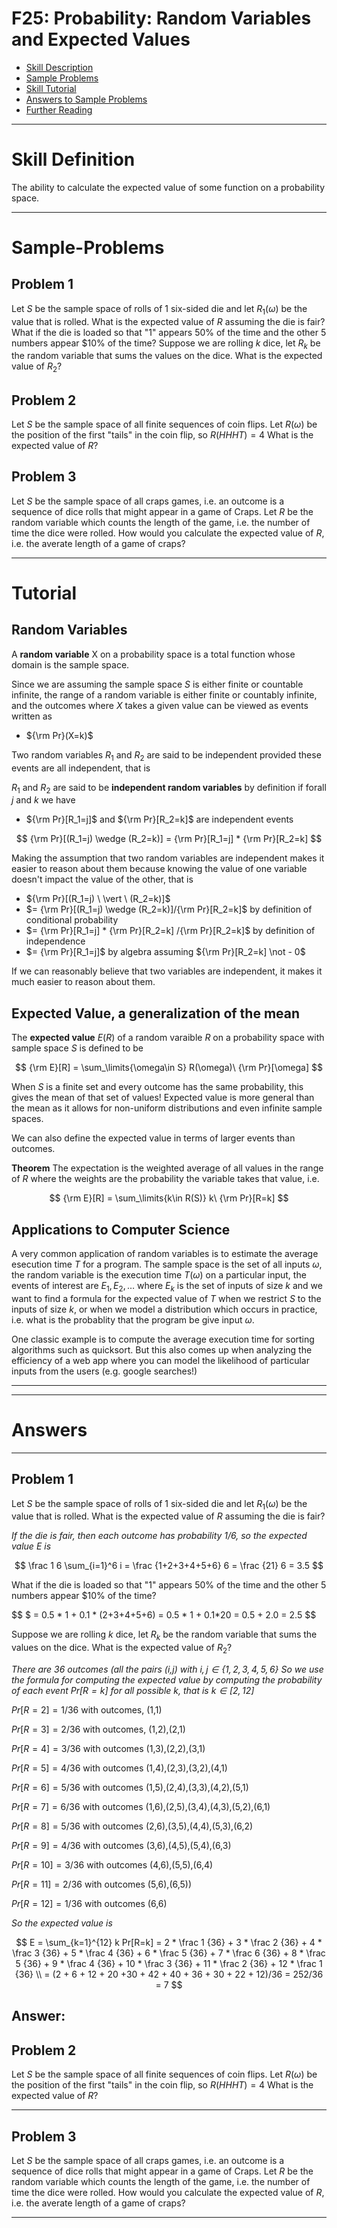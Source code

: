 # F25: Probability: Random Variables and Expected Values


* [Skill Description](#skill-description)
* [Sample Problems](#Sample-Problems)
* [Skill Tutorial](#Tutorial)
* [Answers to Sample Problems](#Answers)
* [Further Reading](#Reading)

---


# Skill Definition

The ability to calculate the expected value of some function on a probability space.


---

# Sample-Problems

## Problem 1
Let $S$ be the sample space of rolls of 1 six-sided die and let $R_1(\omega)$ be the
value that is rolled. What is the expected value of $R$ assuming the die is fair?
What if the die is loaded so that "1" appears 50% of the time and the other 5 numbers
appear $10% of the time?
Suppose we are rolling $k$ dice, let $R_k$ be the random variable that sums the values on
the dice. What is the expected value of $R_2$?

## Problem 2
Let $S$ be the sample space of all finite sequences of coin flips.
Let $R(\omega)$ be the position of the first "tails" in the coin flip, so $R(HHHT)=4$
What is the expected value of $R$?


## Problem 3
Let $S$ be the sample space of all craps games, i.e. an outcome is a sequence of dice rolls
that might appear in a game of Craps. Let $R$ be the random variable which counts the length
of the game, i.e. the number of time the dice were rolled.  How would you calculate the
expected value of $R$, i.e. the averate length of a game of craps?




---

# Tutorial


## Random Variables

A **random variable** X on a probability space is a total function whose domain is the sample space.

Since we are assuming the sample space $S$ is either finite or countable infinite, the range of a random
variable is either finite or countably infinite, and the outcomes where $X$ takes a given value can be viewed
as events written as
* ${\rm Pr}(X=k)$

Two random variables $R_1$ and $R_2$ are said to be independent provided these events are all independent, that is

$R_1$ and $R_2$ are said to be **independent random variables** by definition if forall $j$ and $k$ we have
* ${\rm Pr}[R_1=j]$ and ${\rm Pr}[R_2=k]$ are independent events

$$
{\rm Pr}[(R_1=j) \wedge (R_2=k)] = {\rm Pr}[R_1=j] * {\rm Pr}[R_2=k] 
$$

Making the assumption that two random variables are independent makes it easier to reason about them
because knowing the value of one variable doesn't impact the value of the other, that is

* ${\rm Pr}[(R_1=j) \ \vert \ (R_2=k)]$
* $= {\rm Pr}[(R_1=j) \wedge (R_2=k)]/{\rm Pr}[R_2=k]$  by definition of conditional probability
* $= {\rm Pr}[R_1=j] * {\rm Pr}[R_2=k] /{\rm Pr}[R_2=k]$ by definition of independence
* $=  {\rm Pr}[R_1=j]$ by algebra assuming ${\rm Pr}[R_2=k] \not - 0$

If we can reasonably believe that two variables are independent, it makes it much easier to reason about them.


## Expected Value, a generalization of the mean

The **expected value** $E(R)$ of a random varaible $R$ on a probability space with sample space $S$ is defined to be

$$
{\rm E}[R] = \sum_\limits{\omega\in S} R(\omega)\ {\rm Pr}[\omega]
$$


When $S$ is a finite set and every outcome has the same probability, this gives the mean of that set of values!
Expected value is more general than the mean as it allows for non-uniform distributions and even infinite sample
spaces.

We can also define the expected value in terms of larger events than outcomes.

**Theorem** 
The expectation is the weighted average of all values in the range of $R$
where the weights are the probability the variable takes that value, i.e.

$$
{\rm E}[R] = \sum_\limits{k\in R(S)} k\ {\rm Pr}[R=k]
$$



## Applications to Computer Science
A very common application of random variables is to estimate the average esecution time $T$ for a program.
The sample space is the set of all inputs $\omega$, the random variable is the execution time $T(\omega)$ on a particular input,
the events of interest are $E_1,E_2,\ldots$ where $E_k$ is the set of inputs of size $k$ and we want to find
a formula for the expected value of $T$ when we restrict $S$ to the inputs of size $k$, or when we model 
a distribution which occurs in practice, i.e. what is the probablity that the program be give input $\omega$.

One classic example is to compute the average execution time for sorting algorithms such as quicksort. 
But this also comes up when analyzing the efficiency of a web app where you can model the likelihood of 
particular inputs from the users (e.g. google searches!)



---
---

# Answers

---

## Problem 1
Let $S$ be the sample space of rolls of 1 six-sided die and let $R_1(\omega)$ be the
value that is rolled. What is the expected value of $R$ assuming the die is fair?

_If the die is fair, then each outcome has probability 1/6, so the expected value $E$ is_

$$ \frac 1 6 \sum_{i=1}^6 i = \frac {1+2+3+4+5+6} 6 = \frac {21} 6 = 3.5 $$

What if the die is loaded so that "1" appears 50% of the time and the other 5 numbers
appear $10% of the time?

$$
$ = 0.5 * 1 + 0.1 * (2+3+4+5+6) = 0.5 * 1 + 0.1*20 = 0.5 + 2.0 = 2.5 
$$

Suppose we are rolling $k$ dice, let $R_k$ be the random variable that sums the values on
the dice. What is the expected value of $R_2$?

_There are 36 outcomes (all the pairs (i,j) with $i,j\in \{1,2,3,4,5,6\}$ 
So we use the formula for computing the expected value by computing the probability of each event $Pr[R=k]$ for
all possible $k$, that is $k\in [2,12]$_

$Pr[R=2]  = 1/36$ with outcomes, (1,1)

$Pr[R=3]  = 2/36$ with outcomes, (1,2),(2,1)

$Pr[R=4]  = 3/36$ with outcomes (1,3),(2,2),(3,1)

$Pr[R=5]  = 4/36$ with outcomes (1,4),(2,3),(3,2),(4,1)

$Pr[R=6]  = 5/36$ with outcomes (1,5),(2,4),(3,3),(4,2),(5,1)

$Pr[R=7]  = 6/36$ with outcomes (1,6),(2,5),(3,4),(4,3),(5,2),(6,1)

$Pr[R=8]  = 5/36$ with outcomes (2,6),(3,5),(4,4),(5,3),(6,2)

$Pr[R=9]  = 4/36$ with outcomes (3,6),(4,5),(5,4),(6,3)

$Pr[R=10] = 3/36$ with outcomes (4,6),(5,5),(6,4)

$Pr[R=11] = 2/36$ with outcomes (5,6),(6,5))

$Pr[R=12] = 1/36$ with outcomes (6,6) 

_So the expected value is_

$$
E = \sum_{k=1}^{12} k Pr[R=k] = 
2 * \frac 1 {36} + 3 * \frac 2 {36} + 4 * \frac 3 {36} + 5 * \frac 4 {36} + 6 * \frac 5 {36} + 7 * \frac 6 {36} + 8 * \frac 5 {36} + 9 * \frac 4 {36} + 10 * \frac 3 {36} + 11 * \frac 2 {36} + 12 * \frac 1 {36} \\
= (2 + 6 + 12 + 20 +30 + 42 + 40 + 36 + 30 + 22 + 12)/36 = 252/36 = 7
$$

**Answer:** 
---

## Problem 2
Let $S$ be the sample space of all finite sequences of coin flips.
Let $R(\omega)$ be the position of the first "tails" in the coin flip, so $R(HHHT)=4$
What is the expected value of $R$?

---

## Problem 3
Let $S$ be the sample space of all craps games, i.e. an outcome is a sequence of dice rolls
that might appear in a game of Craps. Let $R$ be the random variable which counts the length
of the game, i.e. the number of time the dice were rolled.  How would you calculate the
expected value of $R$, i.e. the averate length of a game of craps?

---
